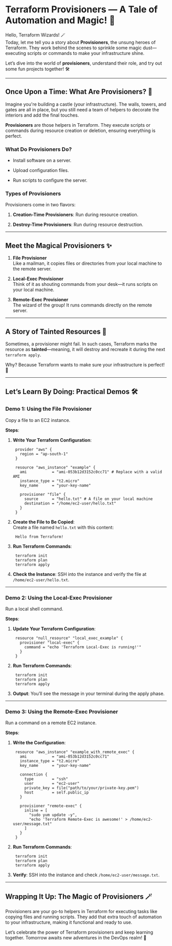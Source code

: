 # Terraform Provisioners — A Tale of Automation and Magic! 🌟
Hello, Terraform Wizards! 🪄  
Today, let me tell you a story about  **Provisioners**, the unsung heroes of Terraform. They work behind the scenes to sprinkle some magic dust—executing scripts or commands to make your infrastructure shine.

Let’s dive into the world of  **provisioners**, understand their role, and try out some fun projects together! 🛠️

----------

## [](https://100daysdevops.hashnode.dev/day-81-of-100-days-terraform-provisioners-a-tale-of-automation-and-magic#heading-once-upon-a-time-what-are-provisioners "Permalink")**Once Upon a Time: What Are Provisioners? 📜**

Imagine you're building a castle (your infrastructure). The walls, towers, and gates are all in place, but you still need a team of helpers to decorate the interiors and add the final touches.

**Provisioners**  are those helpers in Terraform. They execute scripts or commands during resource creation or deletion, ensuring everything is perfect.

### [](https://100daysdevops.hashnode.dev/day-81-of-100-days-terraform-provisioners-a-tale-of-automation-and-magic#heading-what-do-provisioners-do "Permalink")**What Do Provisioners Do?**

-   Install software on a server.
    
-   Upload configuration files.
    
-   Run scripts to configure the server.
    

### [](https://100daysdevops.hashnode.dev/day-81-of-100-days-terraform-provisioners-a-tale-of-automation-and-magic#heading-types-of-provisioners "Permalink")**Types of Provisioners**

Provisioners come in two flavors:

1.  **Creation-Time Provisioners**: Run during resource creation.
    
2.  **Destroy-Time Provisioners**: Run during resource destruction.
    

----------

## [](https://100daysdevops.hashnode.dev/day-81-of-100-days-terraform-provisioners-a-tale-of-automation-and-magic#heading-meet-the-magical-provisioners "Permalink")**Meet the Magical Provisioners ✨**

1.  **File Provisioner**  
    Like a mailman, it copies files or directories from your local machine to the remote server.
    
2.  **Local-Exec Provisioner**  
    Think of it as shouting commands from your desk—it runs scripts on your local machine.
    
3.  **Remote-Exec Provisioner**  
    The wizard of the group! It runs commands directly on the remote server.
    

----------

## [](https://100daysdevops.hashnode.dev/day-81-of-100-days-terraform-provisioners-a-tale-of-automation-and-magic#heading-a-story-of-tainted-resources "Permalink")**A Story of Tainted Resources 🛑**

Sometimes, a provisioner might fail. In such cases, Terraform marks the resource as  **tainted**—meaning, it will destroy and recreate it during the next  `terraform apply`.

Why? Because Terraform wants to make sure your infrastructure is perfect! 🌟

----------

## [](https://100daysdevops.hashnode.dev/day-81-of-100-days-terraform-provisioners-a-tale-of-automation-and-magic#heading-lets-learn-by-doing-practical-demos "Permalink")**Let’s Learn By Doing: Practical Demos 🛠️**

### [](https://100daysdevops.hashnode.dev/day-81-of-100-days-terraform-provisioners-a-tale-of-automation-and-magic#heading-demo-1-using-the-file-provisioner "Permalink")**Demo 1: Using the File Provisioner**

Copy a file to an EC2 instance.

**Steps**:

1.  **Write Your Terraform Configuration**:
    

    ```
     provider "aws" {
       region = "ap-south-1"
     }
    
     resource "aws_instance" "example" {
       ami           = "ami-053b12d3152c0cc71" # Replace with a valid AMI
       instance_type = "t2.micro"
       key_name      = "your-key-name"
    
       provisioner "file" {
         source      = "hello.txt" # A file on your local machine
         destination = "/home/ec2-user/hello.txt"
       }
     }
    
    ```
    
2.  **Create the File to Be Copied**:  
    Create a file named  `hello.txt`  with this content:

    ```
     Hello from Terraform!
    
    ```
    
3.  **Run Terraform Commands**:
  
    ```
     terraform init
     terraform plan
     terraform apply
    
    ```
    
4.  **Check the Instance**: SSH into the instance and verify the file at  `/home/ec2-user/hello.txt`.
    

----------

### [](https://100daysdevops.hashnode.dev/day-81-of-100-days-terraform-provisioners-a-tale-of-automation-and-magic#heading-demo-2-using-the-local-exec-provisioner "Permalink")**Demo 2: Using the Local-Exec Provisioner**

Run a local shell command.

**Steps**:

1.  **Update Your Terraform Configuration**:
        
    ```
     resource "null_resource" "local_exec_example" {
       provisioner "local-exec" {
         command = "echo 'Terraform Local-Exec is running!'"
       }
     }
    
    ```
    
2.  **Run Terraform Commands**:
   
    ```
     terraform init
     terraform plan
     terraform apply
    
    ```
    
3.  **Output**: You’ll see the message in your terminal during the apply phase.
    

----------

### [](https://100daysdevops.hashnode.dev/day-81-of-100-days-terraform-provisioners-a-tale-of-automation-and-magic#heading-demo-3-using-the-remote-exec-provisioner "Permalink")**Demo 3: Using the Remote-Exec Provisioner**

Run a command on a remote EC2 instance.

**Steps**:

1.  **Write the Configuration**:
  
    ```
     resource "aws_instance" "example_with_remote_exec" {
       ami           = "ami-053b12d3152c0cc71"
       instance_type = "t2.micro"
       key_name      = "your-key-name"
    
       connection {
         type        = "ssh"
         user        = "ec2-user"
         private_key = file("path/to/your/private-key.pem")
         host        = self.public_ip
       }
    
       provisioner "remote-exec" {
         inline = [
           "sudo yum update -y",
           "echo 'Terraform Remote-Exec is awesome!' > /home/ec2-user/message.txt"
         ]
       }
     }
    
    ```
    
2.  **Run Terraform Commands**:

    ```
     terraform init
     terraform plan
     terraform apply
    
    ```
    
3.  **Verify**: SSH into the instance and check  `/home/ec2-user/message.txt`.
    

----------

## [](https://100daysdevops.hashnode.dev/day-81-of-100-days-terraform-provisioners-a-tale-of-automation-and-magic#heading-wrapping-it-up-the-magic-of-provisioners "Permalink")**Wrapping It Up: The Magic of Provisioners 🪄**

Provisioners are your go-to helpers in Terraform for executing tasks like copying files and running scripts. They add that extra touch of automation to your infrastructure, making it functional and ready to use.

Let’s celebrate the power of Terraform provisioners and keep learning together. Tomorrow awaits new adventures in the DevOps realm! 🎉

